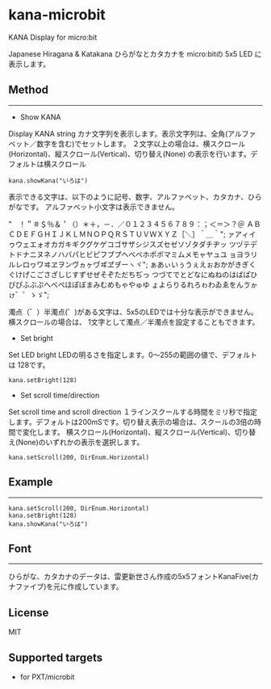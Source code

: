 # kana-microbit
KANA Display for micro:bit

Japanese Hiragana & Katakana
ひらがなとカタカナを micro:bitの 5x5 LED に表示します。

## Method
---
* Show KANA

Display KANA string
カナ文字列を表示します。表示文字列は、全角(アルファベット／数字を含む)でセットします。
２文字以上の場合は、横スクロール(Horizontal)、縦スクロール(Vertical)、切り替え(None)
の表示を行います。デフォルトは横スクロール
```
kana.showKana("いろは")
```

表示できる文字は、以下のように記号、数字、アルファベット、カタカナ、ひらがなです。
アルファベット小文字は表示できません。

 "　！＂＃＄％＆＇（）＊＋，－．／０１２３４５６７８９：；＜＝＞？＠
ＡＢＣＤＥＦＧＨＩＪＫＬＭＮＯＰＱＲＳＴＵＶＷＸＹＺ［＼］＾＿｀";
ァアィイゥウェエォオカガキギクグケゲコゴサザシジスズセゼソゾタダチヂッ
ツヅテデトドナニヌネノハバパヒビピフブプヘベペホポボマミムメモャヤュユ
ョヨラリルレロヮワヰヱヲンヴヵヶヷヸヹヺーヽヾ";
ぁあぃいぅうぇえぉおかがきぎくぐけげこごさざしじすずせぜそぞただちぢっ
つづてでとどなにぬねのはばぱひびぴふぶぷへべぺほぽぼまみむめもゃやゅゆ
ょよらりるれろゎわゐゑをんゔゕゖ゛゜ゝゞ";

濁点（゛）半濁点(゜)がある文字は、5x5のLEDでは十分な表示ができません。横スクロールの場合は、
1文字として濁点／半濁点を設定することもできます。

* Set bright

Set LED bright
LEDの明るさを指定します。0～255の範囲の値で、デフォルトは 128です。
```
kana.setBright(128)
```

* Set scroll time/direction

Set scroll time and scroll direction
１ラインスクールする時間をミリ秒で指定します。デフォルトは200mSです。切り替え表示の場合は、スクールの3倍の時間で変化します。
横スクロール(Horizontal)、縦スクロール(Vertical)、切り替え(None)のいずれかの表示を選択します。
```
kana.setScroll(200, DirEnum.Horizontal)
```

## Example
---
```
kana.setScroll(200, DirEnum.Horizontal)
kana.setBright(128)
kana.showKana("いろは")
```
## Font
---
ひらがな、カタカナのデータは、雷更新世さん作成の5x5フォントKanaFive(カナファイブ)を元に作成しています。

## License
MIT

## Supported targets

* for PXT/microbit

